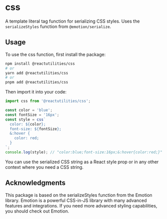 # css

A template literal tag function for serializing CSS styles. Uses the `serializeStyles` function from `@emotion/serialize`.

## Usage

To use the css function, first install the package:

```bash
npm install @reactutilities/css
# or
yarn add @reactutilities/css
# or
pnpm add @reactutilities/css
```

Then import it into your code:

```typescript
import css from '@reactutilities/css';

const color = 'blue';
const fontSize = '16px';
const style = css`
  color: ${color};
  font-size: ${fontSize};
  &:hover {
    color: red;
  }
`;
console.log(style); // "color:blue;font-size:16px;&:hover{color:red;}"
```

You can use the serialized CSS string as a React style prop or in any other context where you need a CSS string.

## Acknowledgments

This package is based on the serializeStyles function from the Emotion library. Emotion is a powerful CSS-in-JS library with many advanced features and integrations. If you need more advanced styling capabilities, you should check out Emotion.
